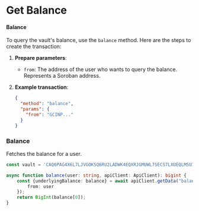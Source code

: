# Get Balance

#### Balance

To query the vault's balance, use the `balance` method. Here are the steps to create the transaction:

1. **Prepare parameters**:
   * `from`: The address of the user who wants to query the balance. Represents a Soroban address.
2.  **Example transaction**:

    ```json
    {
      "method": "balance",
      "params": {
        "from": "GCINP..."
      }
    }
    ```

### Balance

Fetches the balance for a user.

```typescript
const vault = 'CAQ6PAG4X6L7LJVGOKSQ6RU2LADWK4EQXRJGMUWL7SECS7LXUEQLM5U7';

async function balance(user: string, apiClient: ApiClient): bigint {
    const {underlyingBalance: balance} = await apiClient.getData("balance", vault, {
        from: user
    });
    return BigInt(balance[0]);
}
```
